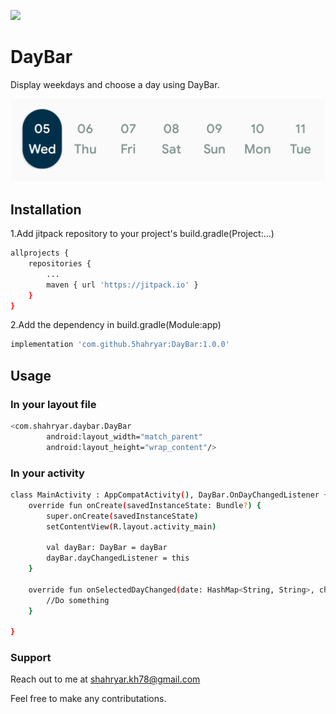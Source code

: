 [![](https://jitpack.io/v/5hahryar/DayBar.svg)](https://jitpack.io/#5hahryar/DayBar)
# DayBar

Display weekdays and choose a day using DayBar.

![alt text](https://github.com/5hahryar/DayBar/blob/master/Screenshot.png?raw=true)

## Installation

1.Add jitpack repository to your project's build.gradle(Project:...)
```bash
allprojects {
	repositories {
		...
		maven { url 'https://jitpack.io' }
	}
}
  ```
2.Add the dependency in build.gradle(Module:app)
```bash
implementation 'com.github.5hahryar:DayBar:1.0.0'
```

## Usage

### In your layout file
```bash
<com.shahryar.daybar.DayBar
        android:layout_width="match_parent"
        android:layout_height="wrap_content"/>
```
### In your activity
```bash 
class MainActivity : AppCompatActivity(), DayBar.OnDayChangedListener {
    override fun onCreate(savedInstanceState: Bundle?) {
        super.onCreate(savedInstanceState)
        setContentView(R.layout.activity_main)
	
        val dayBar: DayBar = dayBar
        dayBar.dayChangedListener = this
    }

    override fun onSelectedDayChanged(date: HashMap<String, String>, chip: DayBarChip) {
        //Do something
    }

}
```

### Support
Reach out to me at shahryar.kh78@gmail.com

Feel free to make any contributations.
